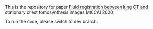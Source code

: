This is the repository for paper [Fluid registration between lung CT and
stationary chest tomosynthesis images](https://drive.google.com/file/d/1-gORB0x9qa8hDpnpLSISXGmb9I6j9SG9/edit) MICCAI 2020

To run the code, please switch to dev branch.
